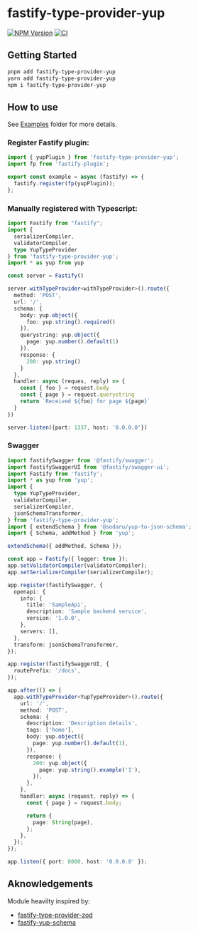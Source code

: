 # fastify-type-provider-yup

[![NPM Version](https://img.shields.io/npm/v/fastify-type-provider-yup.svg)](https://npmjs.org/package/fastify-type-provider-yup)
[![CI](https://github.com/jorgevrgs/fastify-type-provider-yup/actions/workflows/tests.yml/badge.svg)](https://github.com/jorgevrgs/fastify-type-provider-yup/actions/workflows/tests.yml)

## Getting Started

```sh
pnpm add fastify-type-provider-yup
yarn add fastify-type-provider-yup
npm i fastify-type-provider-yup
```

## How to use

See [Examples](./examples) folder for more details.

### Register Fastify plugin:

```js
import { yupPlugin } from 'fastify-type-provider-yup';
import fp from 'fastify-plugin';

export const example = async (fastify) => {
  fastify.register(fp(yupPlugin));
};
```

### Manually registered with Typescript:

```ts
import Fastify from "fastify";
import {
  serializerCompiler,
  validatorCompiler,
  type YupTypeProvider
} from 'fastify-type-provider-yup';
import * as yup from yup

const server = Fastify()

server.withTypeProvider<withTypeProvider>().route({
  method: 'POST',
  url: '/',
  schema: {
    body: yup.object({
      foo: yup.string().required()
    }),
    querystring: yup.object({
      page: yup.number().default(1)
    }),
    response: {
      200: yup.string()
    }
  },
  handler: async (reques, reply) => {
    const { foo } = request.body
    const { page } = request.querystring
    return `Received ${foo} for page ${page}`
  }
})

server.listen({port: 1337, host: '0.0.0.0'})
```

### Swagger

```typescript
import fastifySwagger from '@fastify/swagger';
import fastifySwaggerUI from '@fastify/swagger-ui';
import Fastify from 'fastify';
import * as yup from 'yup';
import {
  type YupTypeProvider,
  validatorCompiler,
  serializerCompiler,
  jsonSchemaTransformer,
} from 'fastify-type-provider-yup';
import { extendSchema } from '@sodaru/yup-to-json-schema';
import { Schema, addMethod } from 'yup';

extendSchema({ addMethod, Schema });

const app = Fastify({ logger: true });
app.setValidatorCompiler(validatorCompiler);
app.setSerializerCompiler(serializerCompiler);

app.register(fastifySwagger, {
  openapi: {
    info: {
      title: 'SampleApi',
      description: 'Sample backend service',
      version: '1.0.0',
    },
    servers: [],
  },
  transform: jsonSchemaTransformer,
});

app.register(fastifySwaggerUI, {
  routePrefix: '/docs',
});

app.after(() => {
  app.withTypeProvider<YupTypeProvider>().route({
    url: '/',
    method: 'POST',
    schema: {
      description: 'Description details',
      tags: ['home'],
      body: yup.object({
        page: yup.number().default(1),
      }),
      response: {
        200: yup.object({
          page: yup.string().example('1'),
        }),
      },
    },
    handler: async (request, reply) => {
      const { page } = request.body;

      return {
        page: String(page),
      };
    },
  });
});

app.listen({ port: 8080, host: '0.0.0.0' });
```

## Aknowledgements

Module heavilty inspired by:

- [fastify-type-provider-zod](https://github.com/turkerdev/fastify-type-provider-zod)
- [fastify-yup-schema](https://github.com/balcieren/fastify-yup-schema)
